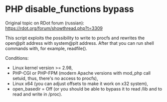 # PHP disable_functions bypass

Original topic on RDot forum (russian): https://rdot.org/forum/showthread.php?t=3309

This script exploits the possibility to write to procfs and rewrites the open@plt address with system@plt address. After that you can run shell commands with, for example, readfile().

Conditions:
* Linux kernel version >= 2.98,
* PHP-CGI or PHP-FPM (modern Apache versions with mod_php call setuid, thus, there's no access to procfs),
* Linux x64 (you can adjust offsets to make it work on x32 system),
* open_basedir = Off (or you should be able to bypass it to read /lib and to read and write in /proc).
